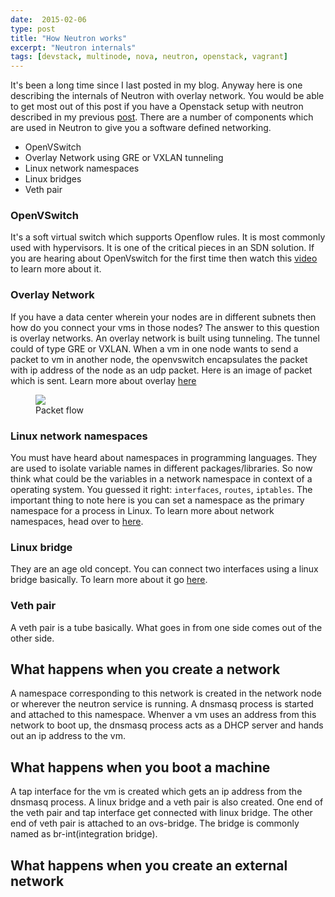 ```yaml
---
date:  2015-02-06
type: post
title: "How Neutron works"
excerpt: "Neutron internals"
tags: [devstack, multinode, nova, neutron, openstack, vagrant]
---
```


It's been a long time since I last posted in my blog. Anyway here is one describing
the internals of Neutron with overlay network. You would be able to get most out of this post
if you have a Openstack setup with neutron described in my previous [post](http://). 
There are a number of components which are used in Neutron to give you a software defined
networking.

* OpenVSwitch
* Overlay Network using GRE or VXLAN tunneling
* Linux network namespaces 
* Linux bridges
* Veth pair

### OpenVSwitch

It's a soft virtual switch which supports Openflow rules. It is most commonly
used with hypervisors. It is one of the critical pieces in an SDN solution. If 
you are hearing about OpenVswitch for the first time then watch this [video](https://www.youtube.com/watch?v=rYW7kQRyUvA)
to learn more about it.

### Overlay Network

If you have a data center wherein your nodes are in different subnets then how do
you connect your vms in those nodes? The answer to this question is overlay networks.
An overlay network is built using tunneling. The tunnel could of type GRE or VXLAN.
When a vm in one node wants to send a packet to vm in another node, the openvswitch
encapsulates the packet with ip address of the node as an udp packet. Here is an
image of packet which is sent. Learn more about overlay [here](https://www.youtube.com/watch?v=Jqm_4TMmQz8)

<figure>
<a href="/img/vxlan.png"><img src="/img/vxlan.png"></a>
<figcaption>Packet flow</figcaption>
</figure>

### Linux network namespaces

You must have heard about namespaces in programming languages. They are used to
isolate variable names in different packages/libraries. So now think what could
be the variables in a network namespace in context of a operating system. You
guessed it right: `interfaces`, `routes`, `iptables`. The important thing to note
here is you can set a namespace as the primary namespace for a process in Linux.
To learn more about network namespaces, head over to [here](http://blog.scottlowe.org/2013/09/04/introducing-linux-network-namespaces/).

### Linux bridge

They are an age old concept. You can connect two interfaces using a linux bridge basically.
To learn more about it go [here](http://google.com).

### Veth pair

A veth pair is a tube basically. What goes in from one side comes out of the other side.

## What happens when you create a network

A namespace corresponding to this network is created in the network node or wherever
the neutron service is running. A dnsmasq process is started and attached to this
namespace. Whenver a vm uses an address from this network to boot up, the dnsmasq
process acts as a DHCP server and hands out an ip address to the vm.

## What happens when you boot a machine

A tap interface for the vm is created which gets an ip address from the dnsmasq
process. A linux bridge and a veth pair is also created. One end of the veth pair
and tap interface get connected with linux bridge. The other end of veth pair is
attached to an ovs-bridge. The bridge is commonly named as br-int(integration bridge).

## What happens when you create an external network
